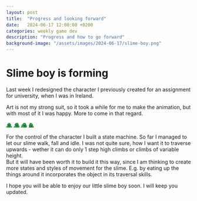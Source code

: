```yaml
---
layout: post
title:  "Progress and looking forward"
date:   2024-06-17 12:00:00 +0200
categories: weekly game dev
description: "Progress and how to go forward"
background-image: "/assets/images/2024-06-17/slime-boy.png"
---
```


# Slime boy is forming 

Last week I redesigned the character I previously created for an assignment for university, when I was in Ireland.

Art is not my strong suit, so it took a while for me to make the animation, but with most of it I was happy. More to come in that regard.

![Slime-Boy-Idle](/assets/images/2024-06-17/slime-boy-idle.gif) ![Slime-Boy-Walk](/assets/images/2024-06-17/slime-boy-walk.gif) ![Slime-Boy-Climb](/assets/images/2024-06-17/slime-boy-climb.gif) ![Slime-Boy-Land](/assets/images/2024-06-17/slime-boy-land.gif)

For the control of the character I built a state machine. So far I managed to let our slime walk, fall and idle. I was not quite sure, how I want it to traverse upwards - wether it can do only 1 step high climbs or climbs of variable height.  
But it will have been worth it to build it this way, since I am thinking to create more states and styles of movement for the slime. E.g. by eating up the things around it incorporates the object in its traversal skills.

I hope you will be able to enjoy our little slime boy soon. I will keep you updated.